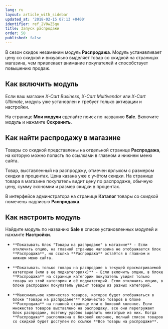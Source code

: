 ```yaml
---
lang: ru
layout: article_with_sidebar
updated_at: '2018-02-15 07:13 +0400'
identifier: ref_2V0wZ5qu
title: Запуск распродажи
order: 50
published: false
---
```

В сезон скидок незаменим модуль **Распродажа**. Модуль устанавливает цену со скидкой и визуально выделяет товар со скидкой на страницах магазина, чем привлекает внимание покупателей и способствует повышению продаж.

## Как включить модуль

Если ваш магазин _X-Cart Business, X-Cart Multivendor_ или _X-Cart Ultimate_, модуль уже установлен и требует только активации и настройки.

На странице **Мои модули** сделайте поиск по названию **Sale**. Включите модуль и нажмите **Сохранить**.

## Как найти распродажу в магазине

Товары со скидкой представлены на отдельной странице **Распродажа**, на которую можно попасть по ссылками в главном и нижнем меню сайта.

Товар, выставленный на распродажу, отмечен ярлыком с размером скидки в процентах. Цена казана уже с учётом скидки. На странице товара в магазине покупатель видит цену по распродаже, обычную цену, сумму экономии и размер скидки в процентах.

В интерфейсе админстратора на странице **Каталог** товары со скидкой помечены надписью **Распродажа**.

## Как настроить модуль

Найдите модуль по названию **Sale** в списке установленных модулей и нажмите **Настройки**.

-     **Показывать блок "Товары на распродаже" в магазине** - Если отключить опцию, на главной странице магазина не отображается блок **Распродажа**, но ссылка **Распродажа** остаётся в главном и нижнем меню сайта.
 
-     **Показывать только товары на распродаже в текущей просматриваемой категории (или в ее подкатегориях)** - Если включить опцию, в блоке **Распродажа** на странице категории покупатель увидит только товары из этой категории и её подкатегорий. Если отключить опцию, в блоке распродажи покупатель увидит товары из разных категорий.
 
-     **Максимальное количество товаров, которое будет отображаться в блоке "Товары на распродаже"** Количество товаров в блоке **Распродажа** на главной странице или в боковой колонке. Если множество товаров выставлено на распродажу, все они перегружают блок распродажи, поэтому удобно выделить нектотрые из них. Когда **Распродажа** расположена в боковой колонке, полный список товаров со скидкой будет доступен по ссылке **Все товары на распродаже**.







